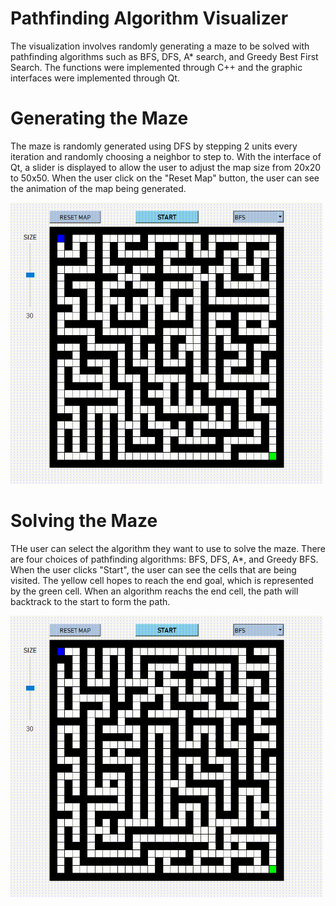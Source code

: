 # Pathfinding Algorithm Visualizer

The visualization involves randomly generating a maze to be solved with pathfinding algorithms such as BFS, DFS, A* search, and Greedy Best First Search. The functions were implemented through C++ and the graphic interfaces were implemented through Qt.

# Generating the Maze

The maze is randomly generated using DFS by stepping 2 units every iteration and randomly choosing a neighbor to step to. With the interface of Qt, a slider is displayed to allow the user to adjust the map size from 20x20 to 50x50. When the user click on the "Reset Map" button, the user can see the animation of the map being generated.

<img src="/img/maze_gen.gif" width="500" height="450"/>

# Solving the Maze

THe user can select the algorithm they want to use to solve the maze. There are four choices of pathfinding algorithms: BFS, DFS, A*, and Greedy BFS. When the user clicks "Start", the user can see the cells that are being visited. The yellow cell hopes to reach the end goal, which is represented by the green cell. When an algorithm reachs the end cell, the path will backtrack to the start to form the path.

<img src="/img/bfs_ex.gif" width="500" height="450"/>

